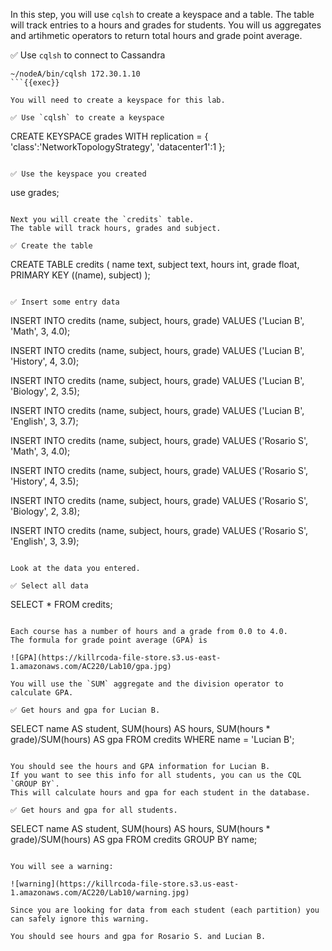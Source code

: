 In this step, you will use `cqlsh` to create a keyspace and a table.
The table will track entries to a hours and grades for students.
You will us aggregates and artihmetic operators to return total hours and grade point average.

✅ Use `cqlsh` to connect to Cassandra
```
~/nodeA/bin/cqlsh 172.30.1.10
```{{exec}}

You will need to create a keyspace for this lab.

✅ Use `cqlsh` to create a keyspace
```
CREATE KEYSPACE grades WITH replication = {
  'class':'NetworkTopologyStrategy',
  'datacenter1':1
};
```{{exec}}

✅ Use the keyspace you created
```
use grades;
```{{exec}}

Next you will create the `credits` table.
The table will track hours, grades and subject.

✅ Create the table
```
CREATE TABLE credits (
    name text,
    subject text,
    hours int,
    grade float,
    PRIMARY KEY ((name), subject)
);
```{{exec}}

✅ Insert some entry data
```
INSERT INTO credits 
  (name, subject, hours, grade) 
VALUES 
  ('Lucian B', 'Math', 3, 4.0);

INSERT INTO credits 
  (name, subject, hours, grade) 
VALUES 
  ('Lucian B', 'History', 4, 3.0);

INSERT INTO credits 
  (name, subject, hours, grade) 
VALUES 
  ('Lucian B', 'Biology', 2, 3.5);

INSERT INTO credits 
  (name, subject, hours, grade) 
VALUES 
  ('Lucian B', 'English', 3, 3.7);

INSERT INTO credits 
  (name, subject, hours, grade) 
VALUES 
  ('Rosario S', 'Math', 3, 4.0);

INSERT INTO credits 
  (name, subject, hours, grade) 
VALUES 
  ('Rosario S', 'History', 4, 3.5);

INSERT INTO credits 
  (name, subject, hours, grade) 
VALUES 
  ('Rosario S', 'Biology', 2, 3.8);

INSERT INTO credits 
  (name, subject, hours, grade) 
VALUES 
  ('Rosario S', 'English', 3, 3.9);
```{{exec}}

Look at the data you entered.

✅ Select all data
```
SELECT * FROM credits;
```{{exec}}

Each course has a number of hours and a grade from 0.0 to 4.0.
The formula for grade point average (GPA) is

![GPA](https://killrcoda-file-store.s3.us-east-1.amazonaws.com/AC220/Lab10/gpa.jpg)

You will use the `SUM` aggregate and the division operator to calculate GPA.

✅ Get hours and gpa for Lucian B.
```
SELECT 
  name AS student, 
  SUM(hours) AS hours,
  SUM(hours * grade)/SUM(hours) AS gpa
FROM credits
WHERE name = 'Lucian B';
```{{exec}}

You should see the hours and GPA information for Lucian B.
If you want to see this info for all students, you can us the CQL `GROUP BY`.
This will calculate hours and gpa for each student in the database.

✅ Get hours and gpa for all students.
```
SELECT 
  name AS student, 
  SUM(hours) AS hours,
  SUM(hours * grade)/SUM(hours) AS gpa
FROM credits
GROUP BY name;
```{{exec}}

You will see a warning: 

![warning](https://killrcoda-file-store.s3.us-east-1.amazonaws.com/AC220/Lab10/warning.jpg)

Since you are looking for data from each student (each partition) you can safely ignore this warning.

You should see hours and gpa for Rosario S. and Lucian B.
